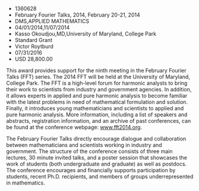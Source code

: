 
* 1360628
* February Fourier Talks, 2014, February 20-21, 2014
* DMS,APPLIED MATHEMATICS
* 04/01/2014,11/07/2014
* Kasso Okoudjou,MD,University of Maryland, College Park
* Standard Grant
* Victor Roytburd
* 07/31/2016
* USD 28,800.00

This award provides support for the ninth meeting in the February Fourier Talks
(FFT) series. The 2014 FFT will be held at the University of Maryland, College
Park. The FFT is a high-level forum for harmonic analysts to bring their work to
scientists from industry and government agencies. In addition, it allows experts
in applied and pure harmonic analysis to become familiar with the latest
problems in need of mathematical formulation and solution. Finally, it
introduces young mathematicians and scientists to applied and pure harmonic
analysis. More information, including a list of speakers and abstracts,
registration information, and an archive of past conferences, can be found at
the conference webpage: www.fft2014.org.

The February Fourier Talks directly encourage dialogue and collaboration between
mathematicians and scientists working in industry and government. The structure
of the conference consists of three main lectures, 30 minute invited talks, and
a poster session that showcases the work of students (both undergraduate and
graduate) as well as postdocs. The conference encourages and financially
supports participation by students, recent Ph.D. recipients, and members of
groups underrepresented in mathematics.
